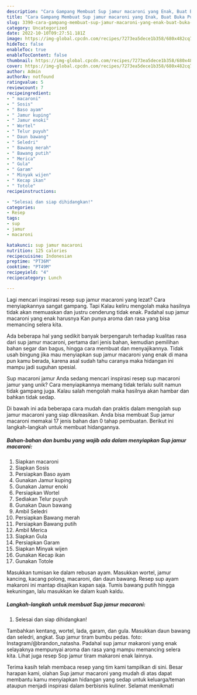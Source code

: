 ```yaml
---
description: "Cara Gampang Membuat Sup jamur macaroni yang Enak, Buat Buka Puasa Enak Banget"
title: "Cara Gampang Membuat Sup jamur macaroni yang Enak, Buat Buka Puasa Enak Banget"
slug: 3390-cara-gampang-membuat-sup-jamur-macaroni-yang-enak-buat-buka-puasa-enak-banget
category: Uncategorized
date: 2022-10-10T09:27:51.181Z
image: https://img-global.cpcdn.com/recipes/7273ea5dece1b358/680x482cq70/sup-jamur-macaroni-foto-resep-utama.jpg
hideToc: false
enableToc: true
enableTocContent: false
thumbnail: https://img-global.cpcdn.com/recipes/7273ea5dece1b358/680x482cq70/sup-jamur-macaroni-foto-resep-utama.jpg
cover: https://img-global.cpcdn.com/recipes/7273ea5dece1b358/680x482cq70/sup-jamur-macaroni-foto-resep-utama.jpg
author: Admin
authorAv: notfound
ratingvalue: 5
reviewcount: 7
recipeingredient:
- " macaroni"
- " Sosis"
- " Baso ayam"
- " Jamur kuping"
- " Jamur enoki"
- " Wortel"
- " Telur puyuh"
- " Daun bawang"
- " Seledri"
- " Bawang merah"
- " Bawang putih"
- " Merica"
- " Gula"
- " Garam"
- " Minyak wijen"
- " Kecap ikan"
- " Totole"
recipeinstructions:

- "Selesai dan siap dihidangkan!"
categories:
- Resep
tags:
- sup
- jamur
- macaroni

katakunci: sup jamur macaroni 
nutrition: 125 calories
recipecuisine: Indonesian
preptime: "PT36M"
cooktime: "PT49M"
recipeyield: "4"
recipecategory: Lunch

---
```



Lagi mencari inspirasi resep sup jamur macaroni yang lezat? Cara menyiapkannya sangat gampang. Tapi Kalau keliru mengolah maka hasilnya tidak akan memuaskan dan justru cenderung tidak enak. Padahal sup jamur macaroni yang enak harusnya Kan punya aroma dan rasa yang bisa memancing selera kita.


Ada beberapa hal yang sedikit banyak berpengaruh terhadap kualitas rasa dari sup jamur macaroni, pertama dari jenis bahan, kemudian pemilihan bahan segar dan bagus, hingga cara membuat dan menyajikannya. Tidak usah bingung jika mau menyiapkan sup jamur macaroni yang enak di mana pun kamu berada, karena asal sudah tahu caranya maka hidangan ini mampu jadi suguhan spesial.

Sup macaroni jamur Anda sedang mencari inspirasi resep sup macaroni jamur yang unik? Cara menyiapkannya memang tidak terlalu sulit namun tidak gampang juga. Kalau salah mengolah maka hasilnya akan hambar dan bahkan tidak sedap.


Di bawah ini ada beberapa cara mudah dan praktis dalam mengolah sup jamur macaroni yang siap dikreasikan. Anda bisa membuat Sup jamur macaroni memakai 17 jenis bahan dan 0 tahap pembuatan. Berikut ini langkah-langkah untuk membuat hidangannya.

<!--inarticleads1-->

##### Bahan-bahan dan bumbu yang wajib ada dalam menyiapkan Sup jamur macaroni:

1. Siapkan  macaroni
1. Siapkan  Sosis
1. Persiapkan  Baso ayam
1. Gunakan  Jamur kuping
1. Gunakan  Jamur enoki
1. Persiapkan  Wortel
1. Sediakan  Telur puyuh
1. Gunakan  Daun bawang
1. Ambil  Seledri
1. Persiapkan  Bawang merah
1. Persiapkan  Bawang putih
1. Ambil  Merica
1. Siapkan  Gula
1. Persiapkan  Garam
1. Siapkan  Minyak wijen
1. Gunakan  Kecap ikan
1. Gunakan  Totole


Masukkan tumisan ke dalam rebusan ayam. Masukkan wortel, jamur kancing, kacang polong, macaroni, dan daun bawang. Resep sup ayam makaroni ini mantap disajikan kapan saja. Tumis bawang putih hingga kekuningan, lalu masukkan ke dalam kuah kaldu. 

<!--inarticleads2-->

##### Langkah-langkah untuk membuat Sup jamur macaroni:


1. Selesai dan siap dihidangkan!

Tambahkan kentang, wortel, lada, garam, dan gula. Masukkan daun bawang dan seledri, angkat. Sup jamur tiram bumbu pedas. foto: Instagram/@brandon_natasha. Padahal sup jamur makaroni yang enak selayaknya mempunyai aroma dan rasa yang mampu memancing selera kita. Lihat juga resep Sop jamur tiram makaroni enak lainnya. 

Terima kasih telah membaca resep yang tim kami tampilkan di sini. Besar harapan kami, olahan Sup jamur macaroni yang mudah di atas dapat membantu kamu menyiapkan hidangan yang sedap untuk keluarga/teman ataupun menjadi inspirasi dalam berbisnis kuliner. Selamat menikmati
